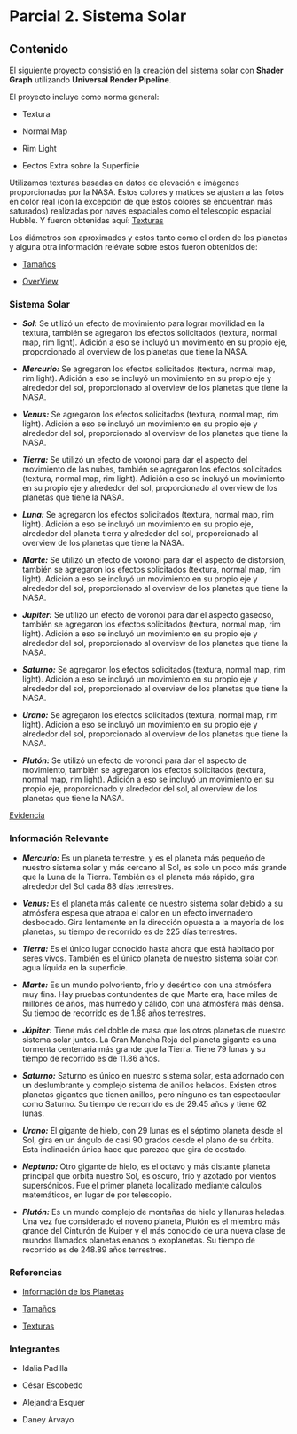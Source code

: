 # Parcial 2. Sistema Solar 

## Contenido 

El siguiente proyecto consistió en la creación del sistema solar con __Shader Graph__ utilizando __Universal Render Pipeline__. 

El proyecto incluye como norma general:

- Textura   

- Normal Map  

- Rim Light   

- Eectos Extra sobre la Superficie

Utilizamos texturas basadas en datos de elevación e imágenes proporcionadas por la NASA. Estos colores y matices se ajustan a las fotos en color real (con la excepción de que estos colores se encuentran más saturados) realizadas por naves espaciales como el telescopio espacial Hubble. Y fueron obtenidas aquí: [Texturas](https://www.solarsystemscope.com/textures/) 

Los diámetros son aproximados y estos tanto como el orden de los planetas y alguna otra información relévate sobre estos fueron obtenidos de:   

- [Tamaños](https://solarsystem.nasa.gov/resources/686/solar-system-sizes/) 

- [OverView](https://solarsystem.nasa.gov/planets/overview/) 

### Sistema Solar 

- ___Sol:___ Se utilizó un efecto de movimiento para lograr movilidad en la textura, también se agregaron los efectos solicitados (textura, normal map, rim light). Adición a eso se incluyó un movimiento en su propio eje, proporcionado al overview de los planetas que tiene la NASA. 

- ___Mercurio:___ Se agregaron los efectos solicitados (textura, normal map, rim light). Adición a eso se incluyó un movimiento en su propio eje y alrededor del sol, proporcionado al overview de los planetas que tiene la NASA.

- ___Venus:___ Se agregaron los efectos solicitados (textura, normal map, rim light). Adición a eso se incluyó un movimiento en su propio eje y alrededor del sol, proporcionado al overview de los planetas que tiene la NASA.

- ___Tierra:___ Se utilizó un efecto de voronoi para dar el aspecto del movimiento de las nubes, también se agregaron los efectos solicitados (textura, normal map, rim light). Adición a eso se incluyó un movimiento en su propio eje y alrededor del sol, proporcionado al overview de los planetas que tiene la NASA.

- ___Luna:___ Se agregaron los efectos solicitados (textura, normal map, rim light). Adición a eso se incluyó un movimiento en su propio eje, alrededor del planeta tierra y alrededor del sol, proporcionado al overview de los planetas que tiene la NASA. 

- ___Marte:___ Se utilizó un efecto de voronoi para dar el aspecto de distorsión, también se agregaron los efectos solicitados (textura, normal map, rim light). Adición a eso se incluyó un movimiento en su propio eje y alrededor del sol, proporcionado al overview de los planetas que tiene la NASA. 

- ___Jupiter:___ Se utilizó un efecto de voronoi para dar el aspecto gaseoso, también se agregaron los efectos solicitados (textura, normal map, rim light). Adición a eso se incluyó un movimiento en su propio eje y alrededor del sol, proporcionado al overview de los planetas que tiene la NASA. 

- ___Saturno:___ Se agregaron los efectos solicitados (textura, normal map, rim light). Adición a eso se incluyó un movimiento en su propio eje y alrededor del sol, proporcionado al overview de los planetas que tiene la NASA. 

- ___Urano:___ Se agregaron los efectos solicitados (textura, normal map, rim light). Adición a eso se incluyó un movimiento en su propio eje y alrededor del sol, proporcionado al overview de los planetas que tiene la NASA. 

- ___Plutón:___ Se utilizó un efecto de voronoi para dar el aspecto de movimiento, también se agregaron los efectos solicitados (textura, normal map, rim light). Adición a eso se incluyó un movimiento en su propio eje, proporcionado y alrededor del sol, al overview de los planetas que tiene la NASA. 

[Evidencia](https://solarsystem.nasa.gov/planets/overview/) 

### Información Relevante 

- ___Mercurio:___ Es un planeta terrestre, y es el planeta más pequeño de nuestro sistema solar y más cercano al Sol, es solo un poco más grande que la Luna de la Tierra. También es el planeta más rápido, gira alrededor del Sol cada 88 días terrestres.  

- ___Venus:___ Es el planeta más caliente de nuestro sistema solar debido a su atmósfera espesa que atrapa el calor en un efecto invernadero desbocado. Gira lentamente en la dirección opuesta a la mayoría de los planetas, su tiempo de recorrido es de 225 días terrestres.   

- ___Tierra:___ Es el único lugar conocido hasta ahora que está habitado por seres vivos. También es el único planeta de nuestro sistema solar con agua líquida en la superficie. 

- ___Marte:___ Es un mundo polvoriento, frío y desértico con una atmósfera muy fina. Hay pruebas contundentes de que Marte era, hace miles de millones de años, más húmedo y cálido, con una atmósfera más densa. Su tiempo de recorrido es de 1.88 años terrestres. 

- ___Júpiter:___ Tiene más del doble de masa que los otros planetas de nuestro sistema solar juntos. La Gran Mancha Roja del planeta gigante es una tormenta centenaria más grande que la Tierra. Tiene 79 lunas y su tiempo de recorrido es de 11.86 años.

- ___Saturno:___ Saturno es único en nuestro sistema solar, esta adornado con un deslumbrante y complejo sistema de anillos helados. Existen otros planetas gigantes que tienen anillos, pero ninguno es tan espectacular como Saturno. Su tiempo de recorrido es de 29.45 años y tiene 62 lunas.

- ___Urano:___ El gigante de hielo, con 29 lunas es el séptimo planeta desde el Sol, gira en un ángulo de casi 90 grados desde el plano de su órbita. Esta inclinación única hace que parezca que gira de costado.

- ___Neptuno:___ Otro gigante de hielo, es el octavo y más distante planeta principal que orbita nuestro Sol, es oscuro, frío y azotado por vientos supersónicos. Fue el primer planeta localizado mediante cálculos matemáticos, en lugar de por telescopio.

- ___Plutón:___ Es un mundo complejo de montañas de hielo y llanuras heladas. Una vez fue considerado el noveno planeta, Plutón es el miembro más grande del Cinturón de Kuiper y el más conocido de una nueva clase de mundos llamados planetas enanos o exoplanetas. Su tiempo de recorrido es de 248.89 años terrestres.

### Referencias

- [Información de los Planetas](https://solarsystem.nasa.gov/planets/overview/)

- [Tamaños](https://solarsystem.nasa.gov/resources/686/solar-system-sizes/)

- [Texturas](https://www.solarsystemscope.com/textures/) 

### Integrantes 

- Idalia Padilla 

- César Escobedo 

- Alejandra Esquer 

- Daney Arvayo
